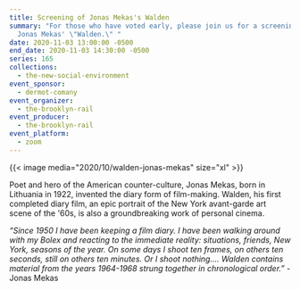 ```yaml
---
title: Screening of Jonas Mekas's Walden
summary: "For those who have voted early, please join us for a screening of
  Jonas Mekas' \"Walden.\" "
date: 2020-11-03 13:00:00 -0500
end_date: 2020-11-03 14:30:00 -0500
series: 165
collections:
  - the-new-social-environment
event_sponsor:
  - dermot-comany
event_organizer:
  - the-brooklyn-rail
event_producer:
  - the-brooklyn-rail
event_platform:
  - zoom
---
```

{{< image media="2020/10/walden-jonas-mekas" size="xl" >}}

Poet and hero of the American counter-culture, Jonas Mekas, born in Lithuania in 1922, invented the diary form of film-making. Walden, his first completed diary film, an epic portrait of the New York avant-garde art scene of the '60s, is also a groundbreaking work of personal cinema.

*“Since 1950 I have been keeping a film diary. I have been walking around with my Bolex and reacting to the immediate reality: situations, friends, New York, seasons of the year. On some days I shoot ten frames, on others ten seconds, still on others ten minutes. Or I shoot nothing.... Walden contains material from the years 1964-1968 strung together in chronological order.”*  - Jonas Mekas